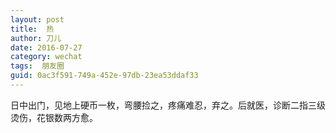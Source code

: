 ```yaml
---
layout: post
title:  热
author:	刀儿
date: 2016-07-27
category: wechat
tags:  朋友圈
guid: 0ac3f591-749a-452e-97db-23ea53ddaf33
---
```


日中出门，见地上硬币一枚，弯腰捡之，疼痛难忍，弃之。后就医，诊断二指三级烫伤，花银数两方愈。